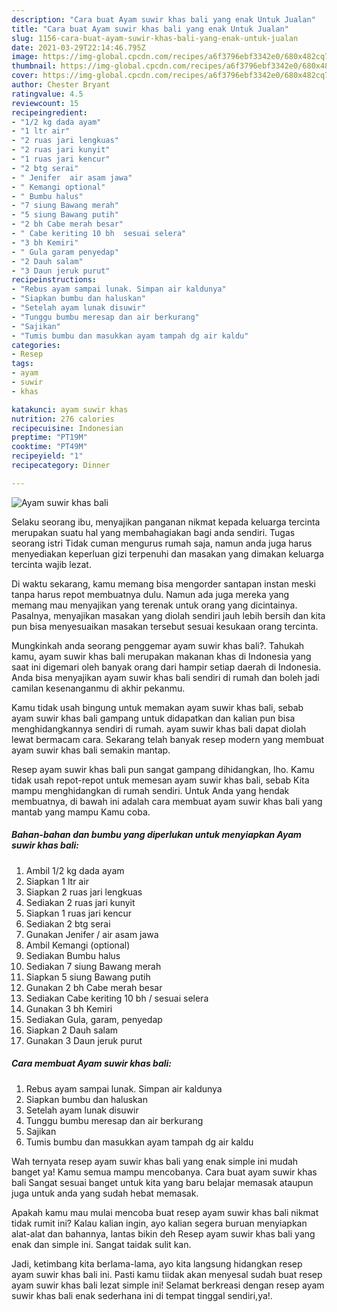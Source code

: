 ```yaml
---
description: "Cara buat Ayam suwir khas bali yang enak Untuk Jualan"
title: "Cara buat Ayam suwir khas bali yang enak Untuk Jualan"
slug: 1156-cara-buat-ayam-suwir-khas-bali-yang-enak-untuk-jualan
date: 2021-03-29T22:14:46.795Z
image: https://img-global.cpcdn.com/recipes/a6f3796ebf3342e0/680x482cq70/ayam-suwir-khas-bali-foto-resep-utama.jpg
thumbnail: https://img-global.cpcdn.com/recipes/a6f3796ebf3342e0/680x482cq70/ayam-suwir-khas-bali-foto-resep-utama.jpg
cover: https://img-global.cpcdn.com/recipes/a6f3796ebf3342e0/680x482cq70/ayam-suwir-khas-bali-foto-resep-utama.jpg
author: Chester Bryant
ratingvalue: 4.5
reviewcount: 15
recipeingredient:
- "1/2 kg dada ayam"
- "1 ltr air"
- "2 ruas jari lengkuas"
- "2 ruas jari kunyit"
- "1 ruas jari kencur"
- "2 btg serai"
- " Jenifer  air asam jawa"
- " Kemangi optional"
- " Bumbu halus"
- "7 siung Bawang merah"
- "5 siung Bawang putih"
- "2 bh Cabe merah besar"
- " Cabe keriting 10 bh  sesuai selera"
- "3 bh Kemiri"
- " Gula garam penyedap"
- "2 Dauh salam"
- "3 Daun jeruk purut"
recipeinstructions:
- "Rebus ayam sampai lunak. Simpan air kaldunya"
- "Siapkan bumbu dan haluskan"
- "Setelah ayam lunak disuwir"
- "Tunggu bumbu meresap dan air berkurang"
- "Sajikan"
- "Tumis bumbu dan masukkan ayam tampah dg air kaldu"
categories:
- Resep
tags:
- ayam
- suwir
- khas

katakunci: ayam suwir khas 
nutrition: 276 calories
recipecuisine: Indonesian
preptime: "PT19M"
cooktime: "PT49M"
recipeyield: "1"
recipecategory: Dinner

---
```



![Ayam suwir khas bali](https://img-global.cpcdn.com/recipes/a6f3796ebf3342e0/680x482cq70/ayam-suwir-khas-bali-foto-resep-utama.jpg)

Selaku seorang ibu, menyajikan panganan nikmat kepada keluarga tercinta merupakan suatu hal yang membahagiakan bagi anda sendiri. Tugas seorang istri Tidak cuman mengurus rumah saja, namun anda juga harus menyediakan keperluan gizi terpenuhi dan masakan yang dimakan keluarga tercinta wajib lezat.

Di waktu  sekarang, kamu memang bisa mengorder santapan instan meski tanpa harus repot membuatnya dulu. Namun ada juga mereka yang memang mau menyajikan yang terenak untuk orang yang dicintainya. Pasalnya, menyajikan masakan yang diolah sendiri jauh lebih bersih dan kita pun bisa menyesuaikan masakan tersebut sesuai kesukaan orang tercinta. 



Mungkinkah anda seorang penggemar ayam suwir khas bali?. Tahukah kamu, ayam suwir khas bali merupakan makanan khas di Indonesia yang saat ini digemari oleh banyak orang dari hampir setiap daerah di Indonesia. Anda bisa menyajikan ayam suwir khas bali sendiri di rumah dan boleh jadi camilan kesenanganmu di akhir pekanmu.

Kamu tidak usah bingung untuk memakan ayam suwir khas bali, sebab ayam suwir khas bali gampang untuk didapatkan dan kalian pun bisa menghidangkannya sendiri di rumah. ayam suwir khas bali dapat diolah lewat bermacam cara. Sekarang telah banyak resep modern yang membuat ayam suwir khas bali semakin mantap.

Resep ayam suwir khas bali pun sangat gampang dihidangkan, lho. Kamu tidak usah repot-repot untuk memesan ayam suwir khas bali, sebab Kita mampu menghidangkan di rumah sendiri. Untuk Anda yang hendak membuatnya, di bawah ini adalah cara membuat ayam suwir khas bali yang mantab yang mampu Kamu coba.

<!--inarticleads1-->

##### Bahan-bahan dan bumbu yang diperlukan untuk menyiapkan Ayam suwir khas bali:

1. Ambil 1/2 kg dada ayam
1. Siapkan 1 ltr air
1. Siapkan 2 ruas jari lengkuas
1. Sediakan 2 ruas jari kunyit
1. Siapkan 1 ruas jari kencur
1. Sediakan 2 btg serai
1. Gunakan  Jenifer / air asam jawa
1. Ambil  Kemangi (optional)
1. Sediakan  Bumbu halus
1. Sediakan 7 siung Bawang merah
1. Siapkan 5 siung Bawang putih
1. Gunakan 2 bh Cabe merah besar
1. Sediakan  Cabe keriting 10 bh / sesuai selera
1. Gunakan 3 bh Kemiri
1. Sediakan  Gula, garam, penyedap
1. Siapkan 2 Dauh salam
1. Gunakan 3 Daun jeruk purut




<!--inarticleads2-->

##### Cara membuat Ayam suwir khas bali:

1. Rebus ayam sampai lunak. Simpan air kaldunya
1. Siapkan bumbu dan haluskan
1. Setelah ayam lunak disuwir
1. Tunggu bumbu meresap dan air berkurang
1. Sajikan
1. Tumis bumbu dan masukkan ayam tampah dg air kaldu




Wah ternyata resep ayam suwir khas bali yang enak simple ini mudah banget ya! Kamu semua mampu mencobanya. Cara buat ayam suwir khas bali Sangat sesuai banget untuk kita yang baru belajar memasak ataupun juga untuk anda yang sudah hebat memasak.

Apakah kamu mau mulai mencoba buat resep ayam suwir khas bali nikmat tidak rumit ini? Kalau kalian ingin, ayo kalian segera buruan menyiapkan alat-alat dan bahannya, lantas bikin deh Resep ayam suwir khas bali yang enak dan simple ini. Sangat taidak sulit kan. 

Jadi, ketimbang kita berlama-lama, ayo kita langsung hidangkan resep ayam suwir khas bali ini. Pasti kamu tiidak akan menyesal sudah buat resep ayam suwir khas bali lezat simple ini! Selamat berkreasi dengan resep ayam suwir khas bali enak sederhana ini di tempat tinggal sendiri,ya!.

